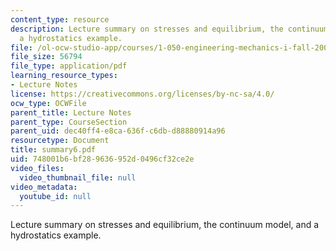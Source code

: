 ```yaml
---
content_type: resource
description: Lecture summary on stresses and equilibrium, the continuum model, and
  a hydrostatics example.
file: /ol-ocw-studio-app/courses/1-050-engineering-mechanics-i-fall-2007/748001b6bf289636952d0496cf32ce2e_summary6.pdf
file_size: 56794
file_type: application/pdf
learning_resource_types:
- Lecture Notes
license: https://creativecommons.org/licenses/by-nc-sa/4.0/
ocw_type: OCWFile
parent_title: Lecture Notes
parent_type: CourseSection
parent_uid: dec40ff4-e8ca-636f-c6db-d88880914a96
resourcetype: Document
title: summary6.pdf
uid: 748001b6-bf28-9636-952d-0496cf32ce2e
video_files:
  video_thumbnail_file: null
video_metadata:
  youtube_id: null
---
```

Lecture summary on stresses and equilibrium, the continuum model, and a hydrostatics example.